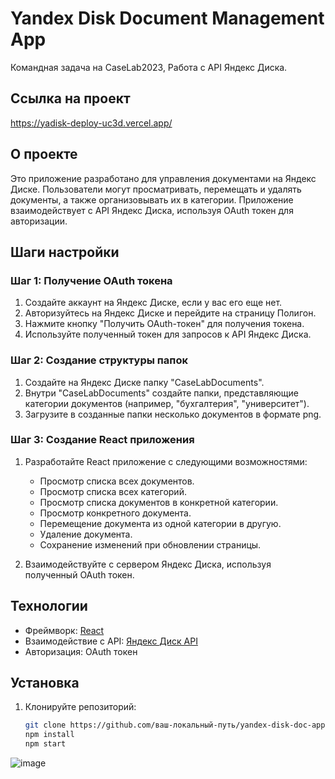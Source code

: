 # Yandex Disk Document Management App
Командная задача на CaseLab2023, Работа с API Яндекс Диска.

## Ссылка на проект

https://yadisk-deploy-uc3d.vercel.app/

## О проекте

Это приложение разработано для управления документами на Яндекс Диске. Пользователи могут просматривать, перемещать и удалять документы, а также организовывать их в категории. Приложение взаимодействует с API Яндекс Диска, используя OAuth токен для авторизации.

## Шаги настройки

### Шаг 1: Получение OAuth токена

1. Создайте аккаунт на Яндекс Диске, если у вас его еще нет.
2. Авторизуйтесь на Яндекс Диске и перейдите на страницу Полигон.
3. Нажмите кнопку "Получить OAuth-токен" для получения токена.
4. Используйте полученный токен для запросов к API Яндекс Диска.

### Шаг 2: Создание структуры папок

1. Создайте на Яндекс Диске папку "CaseLabDocuments".
2. Внутри "CaseLabDocuments" создайте папки, представляющие категории документов (например, "бухгалтерия", "университет").
3. Загрузите в созданные папки несколько документов в формате png.

### Шаг 3: Создание React приложения

1. Разработайте React приложение с следующими возможностями:
   - Просмотр списка всех документов.
   - Просмотр списка всех категорий.
   - Просмотр списка документов в конкретной категории.
   - Просмотр конкретного документа.
   - Перемещение документа из одной категории в другую.
   - Удаление документа.
   - Сохранение изменений при обновлении страницы.

2. Взаимодействуйте с сервером Яндекс Диска, используя полученный OAuth токен.

## Технологии

- Фреймворк: [React](https://reactjs.org/)
- Взаимодействие с API: [Яндекс Диск API](https://yandex.ru/dev/disk/rest/)
- Авторизация: OAuth токен

## Установка

1. Клонируйте репозиторий:
   ```bash
   git clone https://github.com/ваш-локальный-путь/yandex-disk-doc-app.git
   npm install
   npm start


![image](https://github.com/webDevArtur/CaseLab_yadisk-frontend/assets/141954990/88bc2e66-5cf9-4202-97b0-ccec83dbb726)

